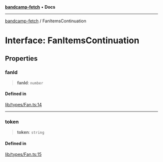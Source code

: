 [**bandcamp-fetch**](../README.md) • **Docs**

***

[bandcamp-fetch](../README.md) / FanItemsContinuation

# Interface: FanItemsContinuation

## Properties

### fanId

> **fanId**: `number`

#### Defined in

[lib/types/Fan.ts:14](https://github.com/patrickkfkan/bandcamp-fetch/blob/be622bf87b8ac66e98b356306b6a650b7972970c/src/lib/types/Fan.ts#L14)

***

### token

> **token**: `string`

#### Defined in

[lib/types/Fan.ts:15](https://github.com/patrickkfkan/bandcamp-fetch/blob/be622bf87b8ac66e98b356306b6a650b7972970c/src/lib/types/Fan.ts#L15)
